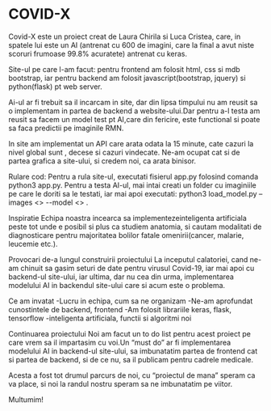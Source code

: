 # COVID-X

Covid-X este un proiect creat de Laura Chirila si Luca Cristea, care, in spatele lui este un AI (antrenat cu 600 de imagini, care la final a avut niste scoruri frumoase 99.8% acuratete) antrenat cu keras.

Site-ul pe care l-am facut: pentru frontend am folosit html, css si mdb bootstrap, iar pentru backend am folosit javascript(bootstrap, jquery) si python(flask) pt web server.

Ai-ul ar fi trebuit sa il incarcam in site, dar din lipsa timpului nu am reusit sa o implementam in partea de backend a website-ului.Dar pentru a-l testa am reusit sa facem un model test pt AI,care din fericire, este functional si poate sa faca predictii pe imaginile RMN.

In site am implementat un API care arata odata la 15 minute, cate cazuri la nivel global sunt , decese si cazuri vindecate. Ne-am ocupat cat si de partea grafica a site-ului, si credem noi, ca arata binisor.

Rulare cod: Pentru a rula site-ul, executati fisierul app.py folosind comanda python3 app.py. Pentru a testa AI-ul, mai intai creati un folder cu imaginiile pe care le doriti sa le testati, iar mai apoi executati: python3 load_model.py –images <> --model <> .

Inspiratie Echipa noastra incearca sa implementezeinteligenta artificiala peste tot unde e posibil si plus ca studiem anatomia, si cautam modalitati de diagnosticare pentru majoritatea bolilor fatale omenirii(cancer, malarie, leucemie etc.).

Provocari de-a lungul construirii proiectului La inceputul calatoriei, cand ne-am chinuit sa gasim seturi de date pentru virusul Covid-19, iar mai apoi cu backend-ul site-ului, iar ultima, dar nu cea din urma, implementarea modelului AI in backendul site-ului care si acum este o problema.

Ce am invatat -Lucru in echipa, cum sa ne organizam -Ne-am aprofundat cunostintele de backend, frontend -Am folosit librariile keras, flask, tensorflow -inteligenta artificiala, functii si algoritmi noi

Continuarea proiectului Noi am facut un to do list pentru acest proiect pe care vrem sa il impartasim cu voi.Un “must do” ar fi implementarea modelului AI in backend-ul site-ului, sa imbunatatim partea de frontend cat si partea de backend, si de ce nu, sa il publicam pentru cadrele medicale.

Acesta a fost tot drumul parcurs de noi, cu “proiectul de mana” speram ca va place, si noi la randul nostru speram sa ne imbunatatim pe viitor.

Multumim!
